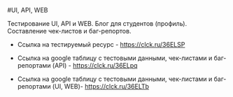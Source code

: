 #UI, API, WEB

Тестирование UI, API и WEB. Блог для студентов (профиль). Составление чек-листов и баг-репортов.

- Ссылка на тестируемый ресурс - https://clck.ru/36ELSP

- Ссылка на google таблицу с тестовыми данными, чек-листами и баг-репортами (API) - https://clck.ru/36ELpq

- Ссылка на google таблицу с тестовыми данными, чек-листами и баг-репортами (UI, WEB)- https://clck.ru/36ELTb



  
